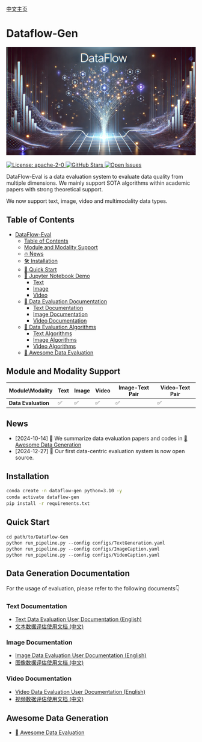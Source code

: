 [中文主页](./README.zh-CN.md)
# Dataflow-Gen

<p align="center">
  <img src="./static/images/DataFlow_gen.png">
</p>
<a href="https://opensource.org/license/apache-2-0" target="_blank">
    <img alt="License: apache-2-0" src="https://img.shields.io/github/license/saltstack/salt" />
</a>
<a href="https://github.com/Open-DataFlow/Dataflow-Gen" target="_blank">
    <img alt="GitHub Stars" src="https://img.shields.io/github/stars/Open-DataFlow/Dataflow-Gen?style=social" />
</a>
<a href="https://github.com/Open-DataFlow/Dataflow-Gen/issues" target="_blank">
    <img alt="Open Issues" src="https://img.shields.io/github/issues-raw/Open-DataFlow/Dataflow-Gen" />
</a>

DataFlow-Eval is a data evaluation system to evaluate data quality from multiple dimensions. We mainly support SOTA algorithms within academic papers with strong theoretical support.

We now support text, image, video and multimodality data types.

## Table of Contents
- [DataFlow-Eval](#dataflow-eval)
  - [Table of Contents](#table-of-contents)
  - [Module and Modality Support](#module-and-modality-support)
  - [🔥 News](#news)
  - [🛠 Installation](#installation)
  - [🚀 Quick Start](#quick-start)
  - [💪 Jupyter Notebook Demo](#jupyter-notebook-demo)
    - [Text](#text)
    - [Image](#image)
    - [Video](#video)
  - [📌 Data Evaluation Documentation](#data-evaluation-documentation)
    - [Text Documentation](#text-documentation)
    - [Image Documentation](#image-documentation)
    - [Video Documentation](#video-documentation)
  - [🧠 Data Evaluation Algorithms](#data-evaluation-algorithms)
    - [Text Algorithms](#text-algorithms)
    - [Image Algorithms](#image-algorithms)
    - [Video Algorithms](#video-algorithms)
  - [👋 Awesome Data Evaluation](#awesome-data-evaluation)

## Module and Modality Support

| Module\Modality     | Text | Image | Video | Image-Text Pair | Video-Text Pair |
| ------------------- | ---- | ----- | ----- | --------------- | --------------- |
| **Data Evaluation** | ✅    | ✅     | ✅     | ✅               | ✅               |

## News
- [2024-10-14] 🎉 We summarize data evaluation papers and codes in [👋 Awesome Data Generation](./Awesome_Data_Generation.md)
- [2024-12-27] 🎉 Our first data-centric evaluation system is now open source.

## Installation
```bash
conda create -n dataflow-gen python=3.10 -y
conda activate dataflow-gen
pip install -r requirements.txt
```
## Quick Start
```
cd path/to/DataFlow-Gen
python run_pipeline.py --config configs/TextGeneration.yaml
python run_pipeline.py --config configs/ImageCaption.yaml
python run_pipeline.py --config configs/VideoCaption.yaml
```

## Data Generation Documentation

For the usage of evaluation, please refer to the following documents👇

### Text Documentation

- [Text Data Evaluation User Documentation (English)](./dataflow/Eval/Text/README.md)
- [文本数据评估使用文档 (中文)](./dataflow/Eval/Text/README.zh-CN.md)

### Image Documentation

- [Image Data Evaluation User Documentation (English)](./dataflow/Eval/image/README.md)
- [图像数据评估使用文档 (中文)](./dataflow/Eval/image/README.zh-CN.md)

### Video Documentation

- [Video Data Evaluation User Documentation (English)](./dataflow/Eval/video/README.md)
- [视频数据评估使用文档 (中文)](./dataflow/Eval/video/README.zh-CN.md)

## Awesome Data Generation
- [👋 Awesome Data Evaluation](./Awesome_Data_Evaluation.md)
